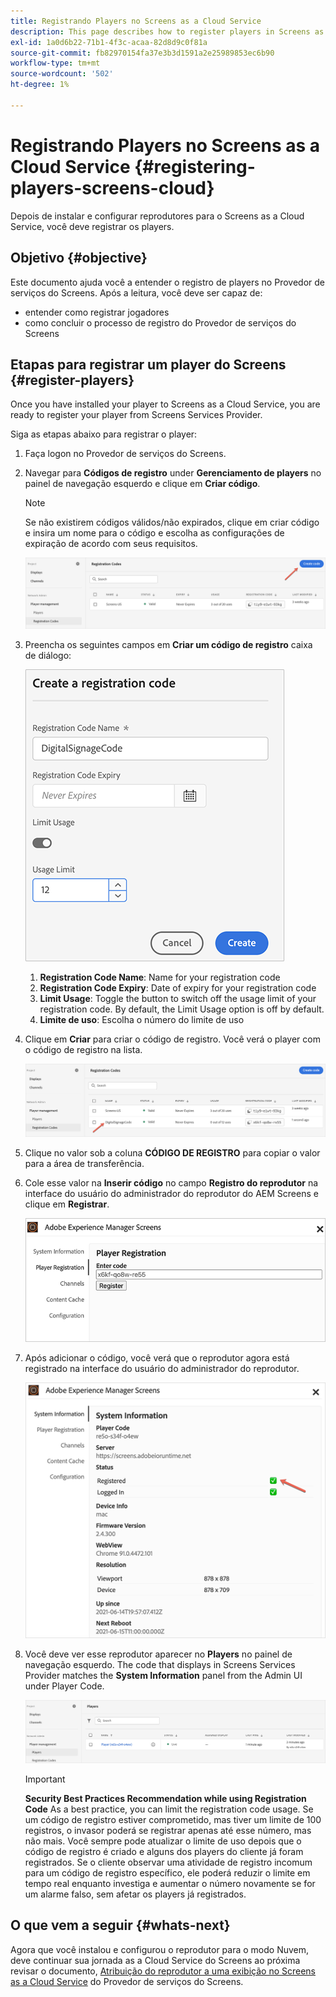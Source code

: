 ```yaml
---
title: Registrando Players no Screens as a Cloud Service
description: This page describes how to register players in Screens as a Cloud Service.
exl-id: 1a0d6b22-71b1-4f3c-acaa-82d8d9c0f81a
source-git-commit: fb82970154fa37e3b3d1591a2e25989853ec6b90
workflow-type: tm+mt
source-wordcount: '502'
ht-degree: 1%

---
```


# Registrando Players no Screens as a Cloud Service {#registering-players-screens-cloud}

Depois de instalar e configurar reprodutores para o Screens as a Cloud Service, você deve registrar os players.

## Objetivo {#objective}

Este documento ajuda você a entender o registro de players no Provedor de serviços do Screens. Após a leitura, você deve ser capaz de:

* entender como registrar jogadores
* como concluir o processo de registro do Provedor de serviços do Screens

## Etapas para registrar um player do Screens {#register-players}

Once you have installed your player to Screens as a Cloud Service, you are ready to register your player from Screens Services Provider.

Siga as etapas abaixo para registrar o player:

1. Faça logon no Provedor de serviços do Screens.

1. Navegar para **Códigos de registro** under **Gerenciamento de players** no painel de navegação esquerdo e clique em **Criar código**.

   >[!NOTE]
   >Se não existirem códigos válidos/não expirados, clique em criar código e insira um nome para o código e escolha as configurações de expiração de acordo com seus requisitos.

   ![imagem](/help/screens-cloud/assets/player/register-player1.png)

1. Preencha os seguintes campos em **Criar um código de registro** caixa de diálogo:

   ![imagem](/help/screens-cloud/assets/player/register-player2.png)

   1. **Registration Code Name**: Name for your registration code
   1. **Registration Code Expiry**: Date of expiry for your registration code
   1. **Limit Usage**: Toggle the button to switch off the usage limit of your registration code. By default, the Limit Usage option is off by default.
   1. **Limite de uso**: Escolha o número do limite de uso

1. Clique em **Criar** para criar o código de registro. Você verá o player com o código de registro na lista.

   ![imagem](/help/screens-cloud/assets/player/register-player3.png)

1. Clique no valor sob a coluna **CÓDIGO DE REGISTRO**  para copiar o valor para a área de transferência.

1. Cole esse valor na **Inserir código** no campo **Registro do reprodutor** na interface do usuário do administrador do reprodutor do AEM Screens e clique em **Registrar**.

   ![imagem](/help/screens-cloud/assets/player/register-player4.png)


1. Após adicionar o código, você verá que o reprodutor agora está registrado na interface do usuário do administrador do reprodutor.

   ![imagem](/help/screens-cloud/assets/player/register-player5.png)

1. Você deve ver esse reprodutor aparecer no **Players** no painel de navegação esquerdo. The code that displays in Screens Services Provider matches the **System Information** panel from the Admin UI under Player Code.

   ![imagem](/help/screens-cloud/assets/player/register-player6.png)

   >[!IMPORTANT]
   >**Security Best Practices Recommendation while using Registration Code**
   >As a best practice, you can limit the registration code usage. Se um código de registro estiver comprometido, mas tiver um limite de 100 registros, o invasor poderá se registrar apenas até esse número, mas não mais. Você sempre pode atualizar o limite de uso depois que o código de registro é criado e alguns dos players do cliente já foram registrados. Se o cliente observar uma atividade de registro incomum para um código de registro específico, ele poderá reduzir o limite em tempo real enquanto investiga e aumentar o número novamente se for um alarme falso, sem afetar os players já registrados.


## O que vem a seguir {#whats-next}

Agora que você instalou e configurou o reprodutor para o modo Nuvem, deve continuar sua jornada as a Cloud Service do Screens ao próxima revisar o documento, [Atribuição do reprodutor a uma exibição no Screens as a Cloud Service](/help/screens-cloud/managing-players-registration/assigning-player-display.md) do Provedor de serviços do Screens.
